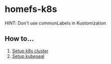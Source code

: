 # homefs-k8s

HINT: Don't use commonLabels in Kustomization

## How to...
1. [Setup k8s cluster](docs/cluster-setup.md)
1. [Setup kubeseal](docs/kubeseal-setup.md)
